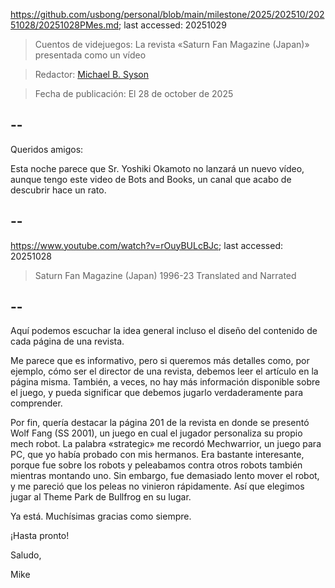 https://github.com/usbong/personal/blob/main/milestone/2025/202510/20251028/20251028PMes.md; last accessed: 20251029

> Cuentos de videjuegos: La revista «Saturn Fan Magazine (Japan)» presentada como un vídeo

> Redactor: [Michael B. Syson](https://www.linkedin.com/in/michaelsyson/)

> Fecha de publicación: El 28 de october de 2025

## --

Queridos amigos:

Esta noche parece que Sr. Yoshiki Okamoto no lanzará un nuevo vídeo, aunque tengo este video de Bots and Books, un canal que acabo de descubrir hace un rato.

## --

https://www.youtube.com/watch?v=rOuyBULcBJc; last accessed: 20251028

> Saturn Fan Magazine (Japan) 1996-23 Translated and Narrated

## --

Aquí podemos escuchar la idea general incluso el diseño del contenido de cada página de una revista. 

Me parece que es informativo, pero si queremos más detalles como, por ejemplo, cómo ser el director de una revista, debemos leer el artículo en la página misma. También, a veces, no hay más información disponible sobre el juego, y pueda significar que debemos jugarlo verdaderamente para comprender.

Por fin, quería destacar la página 201 de la revista en donde se presentó Wolf Fang (SS 2001), un juego en cual el jugador personaliza su propio mech robot. La palabra «strategic» me recordó Mechwarrior, un juego para PC, que yo había probado con mis hermanos. Era bastante interesante, porque fue sobre los robots y peleabamos contra otros robots también mientras montando uno. Sin embargo, fue demasiado lento mover el robot, y me pareció que los peleas no vinieron rápidamente. Así que elegimos jugar al Theme Park de Bullfrog en su lugar.

Ya está. Muchísimas gracias como siempre.

¡Hasta pronto!

Saludo,

Mike